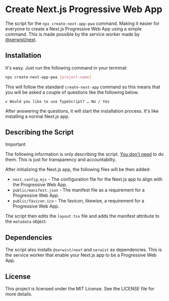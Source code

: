 # Create Next.js Progressive Web App
The script for the `npx create-next-app-pwa` command. Making it easier for everyone to create a Next.js Progressive Web App using a simple command. This is made possible by the service worker made by [@serwist/next](https://github.com/serwist/next).

## Installation
It's easy. Just run the following command in your terminal:
```bash
npx create-next-app-pwa [project-name]
```

This will follow the standard `create-next-app` command so this means that you will be asked a couple of questions like the following below.
```
✔ Would you like to use TypeScript? … No / Yes
```
After answering the questions, it will start the installation process. It's like installing a normal Next.js app.

## Describing the Script

> [!IMPORTANT]
> The following information is only describing the script. <u>You don't need</u> to do them. This is just for transparency and accountabilty.

After initializing the Next.js app, the following files will be then added:
- `next.config.mjs` - The configuration file for the Next.js app to align with the Progressive Web App.
- `public/manifest.json` - The manifest file as a requirement for a Progressive Web App.
- `public/favicon.ico` - The favicon, likewise, a requirement for a Progressive Web App.

The script then edits the `layout.tsx` file and adds the manifest attribute to the `metadata` object.

## Dependencies
The script also installs `@serwist/next` and `serwist` as dependencies. This is the service worker that enable your Next.js app to be a Progressive Web App.
## License
This project is licensed under the MIT License. See the LICENSE file for more details.